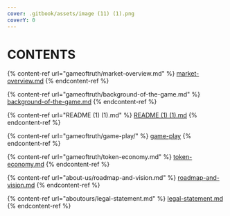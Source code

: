 ```yaml
---
cover: .gitbook/assets/image (11) (1).png
coverY: 0
---
```


# CONTENTS

{% content-ref url="gameoftruth/market-overview.md" %}
[market-overview.md](gameoftruth/market-overview.md)
{% endcontent-ref %}

{% content-ref url="gameoftruth/background-of-the-game.md" %}
[background-of-the-game.md](gameoftruth/background-of-the-game.md)
{% endcontent-ref %}

{% content-ref url="README (1) (1).md" %}
[README (1) (1).md](<README (1) (1).md>)
{% endcontent-ref %}

{% content-ref url="gameoftruth/game-play/" %}
[game-play](gameoftruth/game-play/)
{% endcontent-ref %}

{% content-ref url="gameoftruth/token-economy.md" %}
[token-economy.md](gameoftruth/token-economy.md)
{% endcontent-ref %}

{% content-ref url="about-us/roadmap-and-vision.md" %}
[roadmap-and-vision.md](about-us/roadmap-and-vision.md)
{% endcontent-ref %}

{% content-ref url="aboutours/legal-statement.md" %}
[legal-statement.md](aboutours/legal-statement.md)
{% endcontent-ref %}
